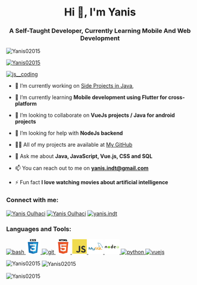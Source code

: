 <h1 align="center">Hi 👋, I'm Yanis</h1>
<h3 align="center">A Self-Taught Developer, Currently Learning Mobile And Web Development</h3>

<p align="left"> <img src="https://komarev.com/ghpvc/?username=yanis02015&label=Profile%20views&color=0e75b6&style=flat" alt="Yanis02015" /> </p>

<p align="left"> <a href="https://github.com/ryo-ma/github-profile-trophy"><img src="https://github-profile-trophy.vercel.app/?username=yanis02015" alt="Yanis02015" /></a> </p>

<p align="left"> <a href="https://twitter.com/yanis.oulhaci" target="_blank"><img src="https://img.shields.io/twitter/follow/yanis.oulhaci?logo=twitter&style=for-the-badge" alt="js__coding" /></a> </p>

- 🔭 I’m currently working on [Side Projects in Java](https://github.com/Yanis02015/Badgeuse),

- 🌱 I’m currently learning **Mobile development using Flutter for cross-platform**

- 👯 I’m looking to collaborate on **VueJs projects / Java for android projects**

- 🤝 I’m looking for help with **NodeJs backend**

- 👨‍💻 All of my projects are available at [My GitHub](https://github.com/Yanis02015)

- 💬 Ask me about **Java, JavaScript, Vue.js, CSS and SQL**

- 📫 You can reach out to me on **yanis.indt@gmail.com**

- ⚡ Fun fact **I love watching movies about artificial intelligence**

<h3 align="left">Connect with me:</h3>
<p align="left"><!--
<a href="https://dev.to/pauld103" target="blank"><img align="center" src="https://cdn.jsdelivr.net/npm/simple-icons@3.0.1/icons/dev-dot-to.svg" alt="pauld103" height="30" width="40" /></a> -->
<a href="https://twitter.com/yanis.oulhaci" target="blank"><img align="center" src="https://raw.githubusercontent.com/rahuldkjain/github-profile-readme-generator/master/src/images/icons/Social/twitter.svg" alt="Yanis Oulhaci" height="30" width="40" /></a>
<a href="https://www.linkedin.com/in/yanisoulhaci" target="blank"><img align="center" src="https://www.vectorlogo.zone/logos/linkedin/linkedin-icon.svg" alt="Yanis Oulhaci" height="30" width="40" /></a>
 <a href="https://www.instagram.com/yanis.indt/" target="blank"><img align="center" src="https://raw.githubusercontent.com/rahuldkjain/github-profile-readme-generator/master/src/images/icons/Social/instagram.svg" alt="yanis.indt" height="30" width="40" /></a>
</p>

<h3 align="left">Languages and Tools:</h3>
<p align="left"> <a href="https://www.gnu.org/software/bash/" target="_blank"> <img src="https://www.vectorlogo.zone/logos/gnu_bash/gnu_bash-icon.svg" alt="bash" width="40" height="40"/> </a> <a href="https://www.w3schools.com/css/" target="_blank"> <img src="https://raw.githubusercontent.com/devicons/devicon/master/icons/css3/css3-original-wordmark.svg" alt="css3" width="40" height="40"/> </a> <a href="https://git-scm.com/" target="_blank"> <img src="https://www.vectorlogo.zone/logos/git-scm/git-scm-icon.svg" alt="git" width="40" height="40"/> </a> <a href="https://www.w3.org/html/" target="_blank"> <img src="https://raw.githubusercontent.com/devicons/devicon/master/icons/html5/html5-original-wordmark.svg" alt="html5" width="40" height="40"/> </a> <a href="https://developer.mozilla.org/en-US/docs/Web/JavaScript" target="_blank"> <img src="https://raw.githubusercontent.com/devicons/devicon/master/icons/javascript/javascript-original.svg" alt="javascript" width="40" height="40"/> </a> <a href="https://www.mysql.com/" target="_blank"> <img src="https://raw.githubusercontent.com/devicons/devicon/master/icons/mysql/mysql-original-wordmark.svg" alt="mysql" width="40" height="40"/> </a> <a href="https://nodejs.org" target="_blank"> <img src="https://raw.githubusercontent.com/devicons/devicon/master/icons/nodejs/nodejs-original-wordmark.svg" alt="nodejs" width="40" height="40"/> </a> <a href="https://www.java.com" target="_blank"> <img src="https://www.vectorlogo.zone/logos/java/java-icon.svg" alt="python" width="40" height="40"/> </a> <a href="https://vuejs.org/" target="_blank"> <img src="https://www.vectorlogo.zone/logos/vuejs/vuejs-icon.svg" alt="vuejs" width="40" height="40"/> </a> </p>

<p><img align="left" src="https://github-readme-stats.vercel.app/api/top-langs?username=yanis02015&show_icons=true&locale=en&layout=compact" alt="Yanis02015" /></p>

<p>&nbsp;<img align="center" src="https://github-readme-stats.vercel.app/api?username=yanis02015&show_icons=true&locale=en" alt="Yanis02015" /></p>

<p><img align="center" src="https://github-readme-streak-stats.herokuapp.com/?user=yanis02015&" alt="Yanis02015" /></p>
